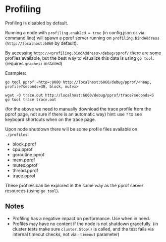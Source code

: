 # Profiling

Profiling is disabled by default.

Running a node with `profiling.enabled = true` (in config.json or via command line) will spawn a pprof server running on `profiling.bindAddress` (`http://localhost:6060` by default).

By accessing `http://<profiling.bindAddress>/debug/pprof/` there are some profiles available, but the best way to visualize this data is using `go tool`. (requires `graphviz` installed)

Examples:

```shell
go tool pprof -http=:8080 http://localhost:6060/debug/pprof/<heap, profile?seconds=30, block, mutex>
```

```shell
wget -O trace.out http://localhost:6060/debug/pprof/trace?seconds=5
go tool trace trace.out
```

(for the above we need to manually download the trace profile from the pprof page, not sure if there is an automatic way) hint: use `?` to see keyboard shortcuts when on the trace page.

Upon node shutdown there will be some profile files available on `./profiles`:

- block.pprof
- cpu.pprof
- goroutine.pprof
- mem.pprof
- mutex.pprof
- thread.pprof
- trace.pprof
  
These profiles can be explored in the same way as the pprof server resources (using `go tool`).

## Notes

- Profiling has a negative impact on performance. Use when in need.
- Profiles may have no content if the node is not shutdown gracefully. (in cluster tests make sure `cluster.Stop()` is called, and the test fails via internal timeout checks, not via `-timeout` parameter)
